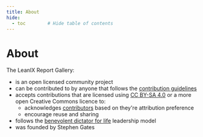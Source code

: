 ```yaml
---
title: About
hide:
  - toc        # Hide table of contents
---
```


# About

The LeanIX Report Gallery:

- is an open licensed community project 
- can be contributed to by anyone that follows the [contribution guidelines](contribute.md) 
- accepts contributions that are licensed using [CC BY-SA 4.0](https://creativecommons.org/licenses/by-sa/4.0/) or a more open Creative Commons licence to:
	- acknowledges [contributors](contributors.md) based on they're attribution preference
	- encourage reuse and sharing
- follows the [benevolent dictator for life](https://en.wikipedia.org/wiki/Benevolent_dictator_for_life)  leadership model
- was founded by Stephen Gates  

<!--
## Contact

- [@SGatesHQ][Twitter] :fontawesome-brands-twitter:{: .twitter } 
- [Stephen Gates][LinkedIn] :fontawesome-brands-linkedin:{: .linkedin } 
- [Stephen-Gates][GitHub] :fontawesome-brands-github: 


[LinkedIn]: https://www.linkedin.com/in/sdgates/ "Stephen Gates on LinkedIn"
[Twitter]: https://twitter.com/SGatesHQ "Stephen Gates on Twitter" 
[GitHub]: https://github.com/Stephen-Gates/report-gallery "Stephen Gates on GitHub"
-->
